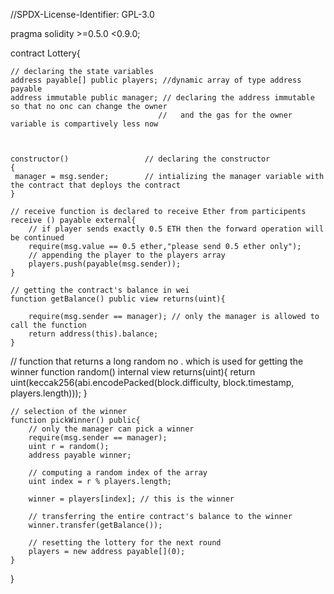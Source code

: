 //SPDX-License-Identifier: GPL-3.0
 
pragma solidity >=0.5.0 <0.9.0;

contract Lottery{
    
    // declaring the state variables
    address payable[] public players; //dynamic array of type address payable
    address immutable public manager; // declaring the address immutable so that no onc can change the owner 
                                     //   and the gas for the owner variable is compartively less now 
    
    
     
    constructor()                 // declaring the constructor 
    { 
     manager = msg.sender;        // intializing the manager variable with the contract that deploys the contract
    }
    
    // receive function is declared to receive Ether from participents 
    receive () payable external{
        // if player sends exactly 0.5 ETH then the forward operation will be continued
        require(msg.value == 0.5 ether,"please send 0.5 ether only");
        // appending the player to the players array
        players.push(payable(msg.sender));
    }
    
    // getting the contract's balance in wei
    function getBalance() public view returns(uint){
        
        require(msg.sender == manager); // only the manager is allowed to call the function 
        return address(this).balance;
    }
   
   // function that returns a long random no . which is used for getting the winner
    function random() internal view returns(uint){
       return uint(keccak256(abi.encodePacked(block.difficulty, block.timestamp, players.length)));
    }
    
    
    // selection of the winner
    function pickWinner() public{
        // only the manager can pick a winner 
        require(msg.sender == manager);
        uint r = random();
        address payable winner;
        
        // computing a random index of the array
        uint index = r % players.length;
    
        winner = players[index]; // this is the winner
        
        // transferring the entire contract's balance to the winner
        winner.transfer(getBalance());
        
        // resetting the lottery for the next round
        players = new address payable[](0);
    }

}
